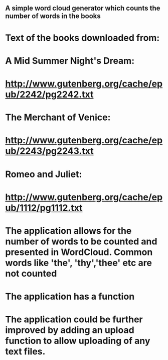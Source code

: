 ## A simple word cloud generator which counts the number of words in the books

# Text of the books downloaded from:
# A Mid Summer Night's Dream:
#  http://www.gutenberg.org/cache/epub/2242/pg2242.txt
# The Merchant of Venice:
#  http://www.gutenberg.org/cache/epub/2243/pg2243.txt
# Romeo and Juliet:
#  http://www.gutenberg.org/cache/epub/1112/pg1112.txt

# The application allows for the number of words to be counted and presented in WordCloud. Common words like 'the', 'thy','thee' etc are not counted
# The application has a function 

# The application could be further improved by adding an upload function to allow uploading of any text files.


